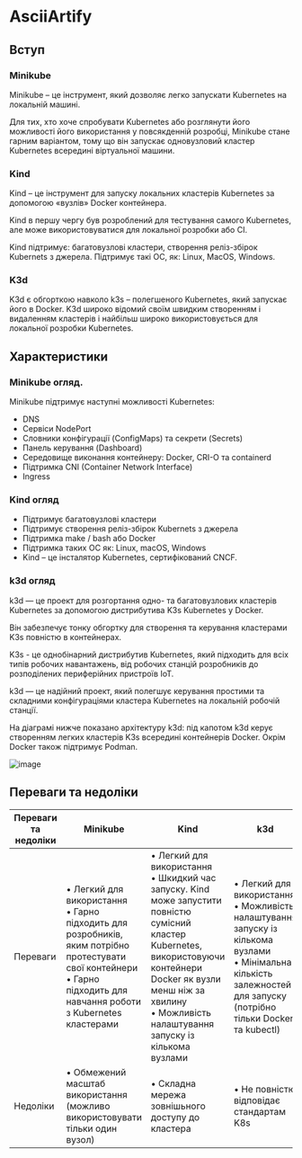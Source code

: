 # AsciiArtify

## Вступ

### Minikube
Minikube – це інструмент, який дозволяє легко запускати Kubernetes на локальній машині. 

Для тих, хто хоче спробувати Kubernetes або розглянути його можливості його використання у повсякденній розробці, Minikube стане гарним варіантом, тому що він запускає одновузловий кластер Kubernetes всередині віртуальної машини.


### Kind
Kind – це інструмент для запуску локальних кластерів Kubernetes за допомогою «вузлів» Docker контейнера. 

Kind в першу чергу був розроблений для тестування самого Kubernetes, але може використовуватися для локальної розробки або CI. 

Kind підтримує: багатовузлові кластери, створення реліз-збірок Kubernets з джерела. Підтримує такі ОС, як: Linux, MacOS, Windows.

### K3d
K3d є обгорткою навколо k3s – полегшеного Kubernetes, який запускає його в Docker. K3d широко відомий своїм швидким створенням і видаленням кластерів і найбільш широко використовується для локальної розробки Kubernetes.

## Характеристики
### Minikube огляд.
Minikube підтримує наступні можливості Kubernetes:
-	DNS
-	Сервіси NodePort
-	Словники конфігурації (ConfigMaps) та секрети (Secrets)
-	Панель керування (Dashboard)
-	Середовище виконання контейнеру: Docker, CRI-O та containerd
-	Підтримка CNI (Container Network Interface)
-	Ingress

### Kind огляд
-	Підтримує багатовузлові кластери
-	Підтримує створення реліз-збірок Kubernets з джерела
-	Підтримка make / bash або Docker
-	Підтримка таких ОС як: Linux, macOS, Windows
-	Kind – це інсталятор Kubernetes, сертифікований CNCF.

### k3d огляд
k3d — це проект для розгортання одно- та багатовузлових кластерів Kubernetes за допомогою дистрибутива K3s Kubernetes у Docker. 

Він забезпечує тонку обгортку для створення та керування кластерами K3s повністю в контейнерах. 

K3s - це однобінарний дистрибутив Kubernetes, який підходить для всіх типів робочих навантажень, від робочих станцій розробників до розподілених периферійних пристроїв IoT.

k3d — це надійний проект, який полегшує керування простими та складними конфігураціями кластера Kubernetes на локальній робочій станції. 

На діаграмі нижче показано архітектуру k3d: під капотом k3d керує створенням легких кластерів K3s всередині контейнерів Docker.  Окрім Docker також підтримує Podman.

![image](https://github.com/vsk44/AsciiArtify/assets/46781739/488b91c7-a257-4b70-b406-81447f76079a)

## Переваги та недоліки
| Переваги та недоліки | Minikube | Kind | k3d |
| --- | --- | --- | --- |
| Переваги |	• Легкий для використання<br> • Гарно підходить для розробників, яким потрібно протестувати свої контейнери<br> • Гарно підходить для навчання роботи з Kubernetes кластерами | • Легкий для використання<br> • Шкидкий час запуску. Kind може запустити повністю сумісний кластер Kubernetes, використовуючи контейнери Docker як вузли менш ніж за хвилину<br> • Можливість налаштування запуску із кількома вузлами | • Легкий для використання<br>	• Можливість налаштування запуску із кількома вузлами<br> • Мінімальна кількість залежностей для запуску (потрібно тільки Docker та kubectl) |
| Недоліки | • Обмежений масштаб використання (можливо використовувати тільки один вузол)	| • Складна мережа зовнішьного доступу до кластера	| • Не повністю відповідає стандартам K8s |

